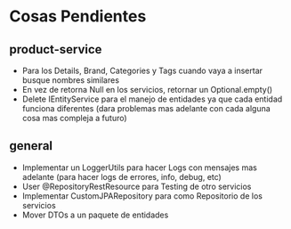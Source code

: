 # Cosas Pendientes

## product-service
- Para los Details, Brand, Categories y Tags cuando vaya a insertar busque nombres similares 
- En vez de retorna Null en los servicios, retornar un Optional.empty()
- Delete IEntityService para el manejo de entidades ya que cada entidad funciona diferentes (dara problemas mas adelante con cada alguna cosa mas compleja a futuro)


## general
- Implementar un LoggerUtils para hacer Logs con mensajes mas adelante (para hacer logs de errores, info, debug, etc)
- User @RepositoryRestResource para Testing de otro servicios
- Implementar CustomJPARepository para como Repositorio de los servicios
- Mover DTOs a un paquete de entidades